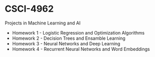 # CSCI-4962
Projects in Machine Learning and AI

* Homework 1 - Logistic Regression and Optimization Algorithms
* Homework 2 - Decision Trees and Ensamble Learning
* Homework 3 - Neural Networks and Deep Learning
* Homework 4 - Recurrent Neural Networks and Word Embeddings
